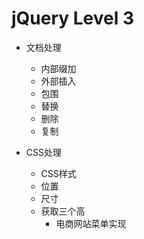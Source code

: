 # jQuery Level 3

* 文档处理
    - 内部缀加
    - 外部插入
    - 包围
    - 替换
    - 删除
    - 复制

* CSS处理
    - CSS样式
    - 位置
    - 尺寸
    - 获取三个高
        - 电商网站菜单实现
